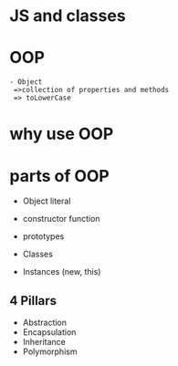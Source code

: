 # JS and classes 

# OOP
    - Object
     =>collection of properties and methods
     => toLowerCase

# why use OOP

# parts of OOP
 - Object literal 

- constructor function
- prototypes
- Classes
- Instances (new, this)

## 4 Pillars    
- Abstraction
- Encapsulation
- Inheritance
- Polymorphism




